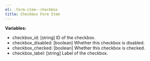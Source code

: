 ```yaml
---
el: .form-item--checkbox
title: Checkbox Form Item
---
```


__Variables:__
* checkbox_id: [string] ID of the checkbox.
* checkbox_disabled: [boolean] Whether this checkbox is disabled.
* checkbox_checked: [boolean] Whether this checkbox is checked.
* checkbox_label: [string] Label of the checkbox.
